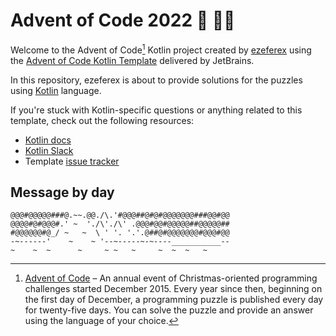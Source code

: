 # Advent of Code 2022 🎅 🧑‍💻

Welcome to the Advent of Code[^aoc] Kotlin project created by [ezeferex][github] using the [Advent of Code Kotlin Template][template] delivered by JetBrains.

In this repository, ezeferex is about to provide solutions for the puzzles using [Kotlin][kotlin] language.

If you're stuck with Kotlin-specific questions or anything related to this template, check out the following resources:

- [Kotlin docs][docs]
- [Kotlin Slack][slack]
- Template [issue tracker][issues]

## Message by day
```
@@@#@@@@@###@.~~.@@./\.'#@@@##@#@#@@@@@@@###@@#@@
@@@@#@#@@@#.' ~  './\'./\' .@@@#@@#@@@@@##@@@@@##
#@@@@@@#@_/ ~   ~  \ ' '. '.'.@##@#@@@@@@@#@@@#@@
-~------'    ~    ~ '--~-----~-~----___________--
~    ~  ~      ~     ~ ~   ~     ~  ~  ~   ~
```


[^aoc]:
    [Advent of Code][aoc] – An annual event of Christmas-oriented programming challenges started December 2015.
    Every year since then, beginning on the first day of December, a programming puzzle is published every day for twenty-five days.
    You can solve the puzzle and provide an answer using the language of your choice.

[aoc]: https://adventofcode.com
[docs]: https://kotlinlang.org/docs/home.html
[github]: https://github.com/ezeferex
[issues]: https://github.com/kotlin-hands-on/advent-of-code-kotlin-template/issues
[kotlin]: https://kotlinlang.org
[slack]: https://surveys.jetbrains.com/s3/kotlin-slack-sign-up
[template]: https://github.com/kotlin-hands-on/advent-of-code-kotlin-template
